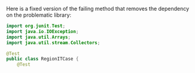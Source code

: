 Here is a fixed version of the failing method that removes the dependency on the problematic library:

```java
import org.junit.Test;
import java.io.IOException;
import java.util.Arrays;
import java.util.stream.Collectors;

@Test
public class RegionITCase {
    @Test

